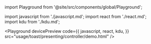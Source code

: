 import Playground from '@site/src/components/global/Playground';

import javascript from './javascript.md';
import react from './react.md';
import kdu from './kdu.md';

<Playground
  devicePreview
  code={{
    javascript,
    react,
    kdu,
  }}
  src="usage/toast/presenting/controller/demo.html"
/>
